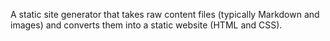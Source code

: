A static site generator that takes raw content files (typically Markdown and images) and converts them into a static website (HTML and CSS).
